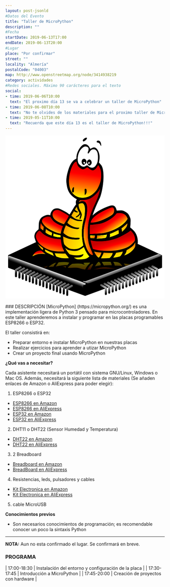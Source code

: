 ```yaml
---
layout: post-jsonld
#Datos del Evento
title: "Taller de MicroPython"
description: ""
#Fecha
startDate: 2019-06-13T17:00
endDate: 2019-06-13T20:00
#Lugar
place: "Por confirmar"
street: ""
locality: "Almería"
postalCode: "04003"
map: http://www.openstreetmap.org/node/3414938219
category: actividades
#Redes sociales. Máximo 90 carácteres para el texto
social:	
- time: 2019-06-06T10:00
  text: "El proximo día 13 se va a celebrar un taller de MicroPython"
- time: 2019-06-08T10:00
  text: "No te olvides de los materiales para el proximo taller de MicroPython"
- time: 2019-05-11T10:00
  text: "Recuerda que este día 13 es el taller de MicroPython!!!"
---
```

<p align="center">
  <img src="/recursos/upython.png" alt="Python Logo" width="650">
</p>
### DESCRIPCIÓN
[MicroPython] (https://micropython.org/) es una implementación ligera de Python 3 pensado para microcontroladores. En este taller aprenderemos a instalar y programar en las placas programables ESP8266 o ESP32.

El taller consistirá en:

- Preparar entorno  e instalar MicroPython en nuestras placas
- Realizar ejercicios para aprender a utizar MicroPython
- Crear un proyecto final usando MicroPython

**¿Qué vas a necesitar?**

Cada asistente necesitará un portátil con sistema GNU/Linux, Windows o Mac OS. Además, necesitará la siguiente lista de materiales (Se añaden enlaces de Amazon o AliExpress para poder elegir):

1. ESP8266 o ESP32
* [ESP8266 en Amazon](https://amzn.to/2HUtAnK)
* [ESP8266 en AliExpress](https://aliexpi.com/RGO1)
* [ESP32 en Amazon](https://amzn.to/2EQBcWq)
* [ESP32 en AliExpress](https://aliexpi.com/H3J8)

2. DHT11 o DHT22 (Sensor Humedad y Temperatura)
* [DHT22 en Amazon](https://amzn.to/2EOKAd1)
* [DHT22 en AliExpress](https://aliexpi.com/Ksnp)

3. 2 Breadboard
* [Breadboard en Amazon](https://amzn.to/2KsfcEQ)
* [BreadBoard en AliExpress](https://aliexpi.com/8B53)

4. Resistencias, leds, pulsadores y cables
* [Kit Electronica en Amazon](https://amzn.to/315myEg)
* [Kit Electronica en AliExpress](https://aliexpi.com/CwdM)

5. cable MicroUSB 



**Conocimientos previos**

- Son necesarios conocimientos de programación; es recomendable conocer un poco la sintaxis Python

---

**NOTA:** Aun no esta confirmado el lugar. Se confirmará en breve.

### PROGRAMA


| 17:00-18:30   | Instalación del entorno y configuración de la placa |
| 17:30-17:45   | Introducción a MicroPython |
| 17:45-20:00 	| Creación de proyectos con hardware |




